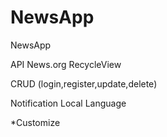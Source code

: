 # NewsApp
NewsApp

API News.org
RecycleView

CRUD (login,register,update,delete)

Notification
Local Language

*Customize

